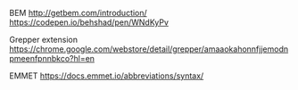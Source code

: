 BEM
http://getbem.com/introduction/
https://codepen.io/behshad/pen/WNdKyPv

Grepper extension
https://chrome.google.com/webstore/detail/grepper/amaaokahonnfjjemodnpmeenfpnnbkco?hl=en

EMMET
https://docs.emmet.io/abbreviations/syntax/